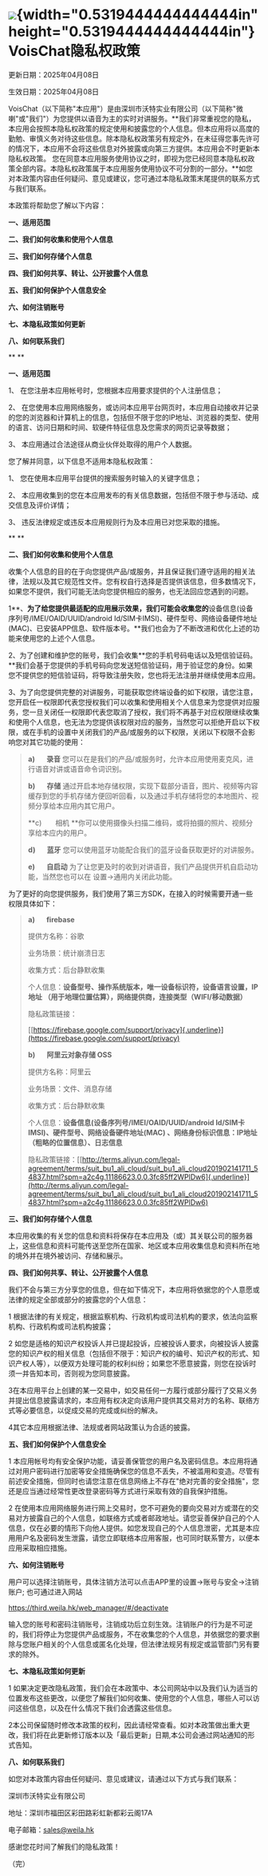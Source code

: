 # ![](media/image1.png){width="0.5319444444444444in" height="0.5319444444444444in"}VoisChat隐私权政策

更新日期：2025年04月08日

生效日期：2025年04月08日

VoisChat（以下简称"本应用"）是由深圳市沃特实业有限公司（以下简称"微喇"或"我们"）为您提供以语音为主的实时对讲服务。**我们非常重视您的隐私，本应用会按照本隐私权政策的规定使用和披露您的个人信息。但本应用将以高度的勤勉、审慎义务对待这些信息。除本隐私权政策另有规定外，在未征得您事先许可的情况下，本应用不会将这些信息对外披露或向第三方提供。本应用会不时更新本隐私权政策。
您在同意本应用服务使用协议之时，即视为您已经同意本隐私权政策全部内容。本隐私权政策属于本应用服务使用协议不可分割的一部分。**如您对本政策内容由任何疑问、意见或建议，您可通过本隐私政策末尾提供的联系方式与我们联系。

本政策将帮助您了解以下内容：

**一、适用范围**

**二、我们如何收集和使用个人信息**

**三、我们如何存储个人信息**

**四、我们如何共享、转让、公开披露个人信息**

**五、我们如何保护个人信息安全**

**六、如何注销账号**

**七、本隐私政策如何更新**

**八、如何联系我们**

\*\* \*\*

**一、适用范围**

1、 在您注册本应用帐号时，您根据本应用要求提供的个人注册信息；

2、 在您使用本应用网络服务，或访问本应用平台网页时，本应用自动接收并记录的您的浏览器和计算机上的信息，包括但不限于您的IP地址、浏览器的类型、使用的语言、访问日期和时间、软硬件特征信息及您需求的网页记录等数据；

3、 本应用通过合法途径从商业伙伴处取得的用户个人数据。

您了解并同意，以下信息不适用本隐私权政策：

1、 您在使用本应用平台提供的搜索服务时输入的关键字信息；

2、 本应用收集到的您在本应用发布的有关信息数据，包括但不限于参与活动、成交信息及评价详情；

3、 违反法律规定或违反本应用规则行为及本应用已对您采取的措施。

\*\* \*\*

**二、我们如何收集和使用个人信息**

收集个人信息的目的在于向您提供产品/或服务，并且保证我们遵守适用的相关法律，法规以及其它规范性文件。您有权自行选择是否提供该信息，但多数情况下，如果您不提供，我们可能无法向您提供相应的服务，也无法回应您遇到的问题。

1**、**为了给您提供最适配的应用展示效果，我们可能会收集您的**设备信息(设备序列号/IMEI/OAID/UUID/android
Id/SIM卡IMSI)、硬件型号、网络设备硬件地址(MAC)、已安装APP信息、软件版本号。**我们也会为了不断改进和优化上述的功能来使用您的上述个人信息。

2、为了创建和维护您的账号，我们会收集**您的手机号码电话以及短信验证码。**我们会基于您提供的手机号码向您发送短信验证码，用于验证您的身份。如果您不提供您的短信验证码，将导致注册失败，您也将无法注册并继续使用本应用。

3、为了向您提供完整的对讲服务，可能获取您终端设备的如下权限，请您注意，您开启任一权限即代表您授权我们可以收集和使用相关个人信息来为您提供对应服务，您一旦关闭任一权限即代表您取消了授权，我们将不再基于对应权限继续收集和使用个人信息，也无法为您提供该权限对应的服务，当然您可以拒绝开启以下权限，或在手机的设置中关闭我们的产品/或服务的以下权限，关闭以下权限不会影响您对其它功能的使用：

> **a)       录音** 您可以在是我们的产品/或服务时，允许本应用使用麦克风，进行语音对讲或语音命令词识别。
>
> **b)       存储** 通过开启本地存储权限，实现下载部分语音，图片、视频等内容缓存到您的手机存储方便回听回看，以及通过手机存储将您的本地图片、视频分享给本应用内其它用户。
>
> **c)       相机 **你可以使用摄像头扫描二维码，或将拍摄的照片、视频分享给本应内的用户。
>
> **d)       蓝牙** 您可以使用蓝牙功能配合我们的蓝牙设备获取更好的对讲服务。
>
> **e)       自启动** 为了让您更及时的收到对讲语音，我们产品提供开机自启动功能，当然您也可以在
> 设置-\>通用内关闭此功能。

为了更好的向您提供服务，我们使用了第三方SDK，在接入的时候需要开通一些权限具体如下：

> **a)       firebase**
>
> 提供方名称：谷歌
>
> 业务场景：统计崩溃日志
>
> 收集方式：后台静默收集
>
> 个人信息：**设备型号、操作系统版本，唯一设备标识符，设备语言设置，IP地址
> （用于地理位置估算），网络提供商，连接类型（WIFI/移动数据）**
>
> 隐私政策链接：
>
> [[https://firebase.google.com/support/privacy]{.underline}](https://firebase.google.com/support/privacy)
>
> **b)       阿里云对象存储 OSS**
>
> 提供方名称：阿里云
>
> 业务场景：文件、消息存储
>
> 收集方式：后台静默收集
>
> 个人信息：**设备信息(设备序列号/IMEI/OAID/UUID/android
> Id/SIM卡IMSI)、硬件型号、网络设备硬件地址(MAC) 、网络身份标识信息：IP地址（粗略的位置信息）、日志信息**
>
> 隐私政策链接：[[http://terms.aliyun.com/legal-agreement/terms/suit_bu1_ali_cloud/suit_bu1_ali_cloud201902141711_54837.html?spm=a2c4g.11186623.0.0.3fc85ff2WPlDw6]{.underline}](http://terms.aliyun.com/legal-agreement/terms/suit_bu1_ali_cloud/suit_bu1_ali_cloud201902141711_54837.html?spm=a2c4g.11186623.0.0.3fc85ff2WPlDw6)

**三、我们如何存储个人信息**

本应用收集的有关您的信息和资料将保存在本应用及（或）其关联公司的服务器上，这些信息和资料可能传送至您所在国家、地区或本应用收集信息和资料所在地的境外并在境外被访问、存储和展示。

**四、我们如何共享、转让、公开披露个人信息**

我们不会与第三方分享您的信息，但在如下情况下，本应用将依据您的个人意愿或法律的规定全部或部分的披露您的个人信息：

1 根据法律的有关规定，根据监察机构、行政机构或司法机构的要求，依法向监察机构、行政机构或司法机构披露；

2 如您是适格的知识产权投诉人并已提起投诉，应被投诉人要求，向被投诉人披露您的知识产权的相关信息（包括但不限于：知识产权的编号、知识产权的形式、知识产权人等），以便双方处理可能的权利纠纷；如果您不愿意披露，则您在投诉时须一并告知本司，否则视为您同意披露。

3在本应用平台上创建的某一交易中，如交易任何一方履行或部分履行了交易义务并提出信息披露请求的，本应用有权决定向该用户提供其交易对方的名称、联络方式等必要信息，以促成交易的完成或纠纷的解决。

4其它本应用根据法律、法规或者网站政策认为合适的披露。

**五、我们如何保护个人信息安全**

1 本应用帐号均有安全保护功能，请妥善保管您的用户名及密码信息。本应用将通过对用户密码进行加密等安全措施确保您的信息不丢失，不被滥用和变造。尽管有前述安全措施，但同时也请您注意在信息网络上不存在"绝对完善的安全措施"，您还是应当通过经常性更改登录密码等方式进行采取有效的自我保护措施。

2 在使用本应用网络服务进行网上交易时，您不可避免的要向交易对方或潜在的交易对方披露自己的个人信息，如联络方式或者邮政地址。请您妥善保护自己的个人信息，仅在必要的情形下向他人提供。如您发现自己的个人信息泄密，尤其是本应用用户名及密码发生泄露，请您立即联络本应用客服，也可同时联系警方，以便本应用采取相应措施。

**六、如何注销账号**

用户可以选择注销账号，具体注销方法可以点击APP里的设置-\>账号与安全-\>注销账户; 也可通过进入网站

<https://third.weila.hk/web_manager/#/deactivate>

输入您的账号和密码注销账号，注销成功后立刻生效。注销账户的行为是不可逆的，我们将停止为您提供产品或服务，不在收集您的个人信息，并依据您的要求删除与您账户相关的个人信息或匿名化处理，但法律法规另有规定或监管部门另有要求的除外。

**七、本隐私政策如何更新**

1 如果决定更改隐私政策，我们会在本政策中、本公司网站中以及我们认为适当的位置发布这些更改，以便您了解我们如何收集、使用您的个人信息，哪些人可以访问这些信息，以及在什么情况下我们会透露这些信息。

2本公司保留随时修改本政策的权利，因此请经常查看。如对本政策做出重大更改，我们将在此更新修订版本以及「最后更新」日期,本公司会通过网站通知的形式告知。

**八、如何联系我们**

如您对本政策内容由任何疑问、意见或建议，请通过以下方式与我们联系：

深圳市沃特实业有限公司

地址：深圳市福田区彩田路彩虹新都彩云阁17A

电子邮箱：sales@weila.hk

感谢您花时间了解我们的隐私政策！

（完）

